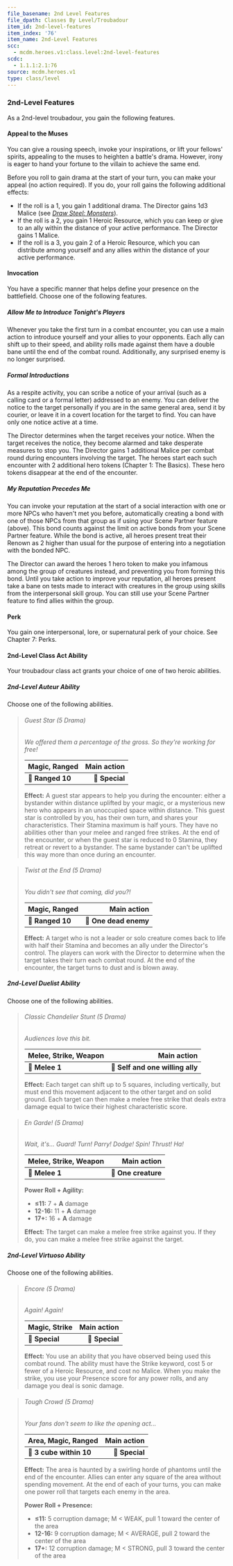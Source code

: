 ```yaml
---
file_basename: 2nd Level Features
file_dpath: Classes By Level/Troubadour
item_id: 2nd-level-features
item_index: '76'
item_name: 2nd-Level Features
scc:
  - mcdm.heroes.v1:class.level:2nd-level-features
scdc:
  - 1.1.1:2.1:76
source: mcdm.heroes.v1
type: class/level
---
```


### 2nd-Level Features

As a 2nd-level troubadour, you gain the following features.

#### Appeal to the Muses

You can give a rousing speech, invoke your inspirations, or lift your fellows' spirits, appealing to the muses to heighten a battle's drama. However, irony is eager to hand your fortune to the villain to achieve the same end.

Before you roll to gain drama at the start of your turn, you can make your appeal (no action required). If you do, your roll gains the following additional effects:

- If the roll is a 1, you gain 1 additional drama. The Director gains 1d3 Malice (see *[Draw Steel: Monsters](https://mcdm.gg/DS-Monsters)*).
- If the roll is a 2, you gain 1 Heroic Resource, which you can keep or give to an ally within the distance of your active performance. The Director gains 1 Malice.
- If the roll is a 3, you gain 2 of a Heroic Resource, which you can distribute among yourself and any allies within the distance of your active performance.

#### Invocation

You have a specific manner that helps define your presence on the battlefield. Choose one of the following features.

##### Allow Me to Introduce Tonight's Players

Whenever you take the first turn in a combat encounter, you can use a main action to introduce yourself and your allies to your opponents. Each ally can shift up to their speed, and ability rolls made against them have a double bane until the end of the combat round. Additionally, any surprised enemy is no longer surprised.

##### Formal Introductions

As a respite activity, you can scribe a notice of your arrival (such as a calling card or a formal letter) addressed to an enemy. You can deliver the notice to the target personally if you are in the same general area, send it by courier, or leave it in a covert location for the target to find. You can have only one notice active at a time.

The Director determines when the target receives your notice. When the target receives the notice, they become alarmed and take desperate measures to stop you. The Director gains 1 additional Malice per combat round during encounters involving the target. The heroes start each such encounter with 2 additional hero tokens (Chapter 1: The Basics). These hero tokens disappear at the end of the encounter.

##### My Reputation Precedes Me

You can invoke your reputation at the start of a social interaction with one or more NPCs who haven't met you before, automatically creating a bond with one of those NPCs from that group as if using your Scene Partner feature (above). This bond counts against the limit on active bonds from your Scene Partner feature. While the bond is active, all heroes present treat their Renown as 2 higher than usual for the purpose of entering into a negotiation with the bonded NPC.

The Director can award the heroes 1 hero token to make you infamous among the group of creatures instead, and preventing you from forming this bond. Until you take action to improve your reputation, all heroes present take a bane on tests made to interact with creatures in the group using skills from the interpersonal skill group. You can still use your Scene Partner feature to find allies within the group.

#### Perk

You gain one interpersonal, lore, or supernatural perk of your choice. See Chapter 7: Perks.

#### 2nd-Level Class Act Ability

Your troubadour class act grants your choice of one of two heroic abilities.

##### 2nd-Level Auteur Ability

Choose one of the following abilities.

<!-- -->
> ###### Guest Star (5 Drama)
>
> *We offered them a percentage of the gross. So they're working for free!*
>
> | **Magic, Ranged** | **Main action** |
> | ----------------- | --------------: |
> | **📏 Ranged 10**  |  **🎯 Special** |
>
> **Effect:** A guest star appears to help you during the encounter: either a bystander within distance uplifted by your magic, or a mysterious new hero who appears in an unoccupied space within distance. This guest star is controlled by you, has their own turn, and shares your characteristics. Their Stamina maximum is half yours. They have no abilities other than your melee and ranged free strikes. At the end of the encounter, or when the guest star is reduced to 0 Stamina, they retreat or revert to a bystander. The same bystander can't be uplifted this way more than once during an encounter.

<!-- -->
> ###### Twist at the End (5 Drama)
>
> *You didn't see that coming, did you?!*
>
> | **Magic, Ranged** |       **Main action** |
> | ----------------- | --------------------: |
> | **📏 Ranged 10**  | **🎯 One dead enemy** |
>
> **Effect:** A target who is not a leader or solo creature comes back to life with half their Stamina and becomes an ally under the Director's control. The players can work with the Director to determine when the target takes their turn each combat round. At the end of the encounter, the target turns to dust and is blown away.

##### 2nd-Level Duelist Ability

Choose one of the following abilities.

<!-- -->
> ###### Classic Chandelier Stunt (5 Drama)
>
> *Audiences love this bit.*
>
> | **Melee, Strike, Weapon** |                  **Main action** |
> | ------------------------- | -------------------------------: |
> | **📏 Melee 1**            | **🎯 Self and one willing ally** |
>
> **Effect:** Each target can shift up to 5 squares, including vertically, but must end this movement adjacent to the other target and on solid ground. Each target can then make a melee free strike that deals extra damage equal to twice their highest characteristic score.

<!-- -->
> ###### En Garde! (5 Drama)
>
> *Wait, it's... Guard! Turn! Parry! Dodge! Spin! Thrust! Ha!*
>
> | **Melee, Strike, Weapon** |     **Main action** |
> | ------------------------- | ------------------: |
> | **📏 Melee 1**            | **🎯 One creature** |
>
> **Power Roll + Agility:**
>
> - **≤11:** 7 + **A** damage
> - **12-16:** 11 + **A** damage
> - **17+:** 16 + **A** damage
>
> **Effect:** The target can make a melee free strike against you. If they do, you can make a melee free strike against the target.

##### 2nd-Level Virtuoso Ability

Choose one of the following abilities.

<!-- -->
> ###### Encore (5 Drama)
>
> *Again! Again!*
>
> | **Magic, Strike** | **Main action** |
> | ----------------- | --------------: |
> | **📏 Special**    |  **🎯 Special** |
>
> **Effect:** You use an ability that you have observed being used this combat round. The ability must have the Strike keyword, cost 5 or fewer of a Heroic Resource, and cost no Malice. When you make the strike, you use your Presence score for any power rolls, and any damage you deal is sonic damage.

<!-- -->
> ###### Tough Crowd (5 Drama)
>
> *Your fans don't seem to like the opening act...*
>
> | **Area, Magic, Ranged** | **Main action** |
> | ----------------------- | --------------: |
> | **📏 3 cube within 10** |  **🎯 Special** |
>
> **Effect:** The area is haunted by a swirling horde of phantoms until the end of the encounter. Allies can enter any square of the area without spending movement. At the end of each of your turns, you can make one power roll that targets each enemy in the area.
>
> **Power Roll + Presence:**
>
> - **≤11:** 5 corruption damage; M < WEAK, pull 1 toward the center of the area
> - **12-16:** 9 corruption damage; M < AVERAGE, pull 2 toward the center of the area
> - **17+:** 12 corruption damage; M < STRONG, pull 3 toward the center of the area
